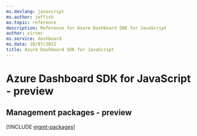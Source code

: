 ```yaml
---
ms.devlang: javascript
ms.author: jeffish
ms.topic: reference
description: Reference for Azure Dashboard SDK for JavaScript
author: xirzec
ms.service: dashboard
ms.data: 10/07/2022
title: Azure Dashboard SDK for JavaScript
---
```

# Azure Dashboard SDK for JavaScript - preview

## Management packages - preview
[!INCLUDE [mgmt-packages](dashboard-mgmt-index.md)]